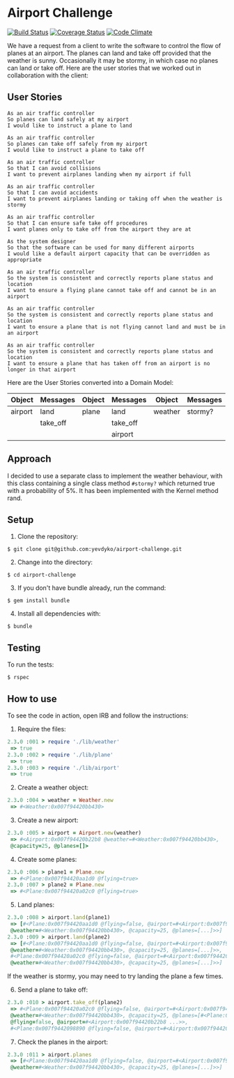 Airport Challenge
=================

[![Build Status](https://travis-ci.org/yevdyko/airport-challenge.svg?branch=master)](https://travis-ci.org/yevdyko/airport-challenge)  [![Coverage Status](https://coveralls.io/repos/github/yevdyko/airport-challenge/badge.svg?branch=master)](https://coveralls.io/github/yevdyko/airport-challenge?branch=master)  [![Code Climate](https://codeclimate.com/github/yevdyko/airport-challenge/badges/gpa.svg)](https://codeclimate.com/github/yevdyko/airport-challenge)

We have a request from a client to write the software to control the flow of planes at an airport. The planes can land and take off provided that the weather is sunny. Occasionally it may be stormy, in which case no planes can land or take off.  Here are the user stories that we worked out in collaboration with the client:

User Stories
------------

```
As an air traffic controller
So planes can land safely at my airport
I would like to instruct a plane to land

As an air traffic controller
So planes can take off safely from my airport
I would like to instruct a plane to take off

As an air traffic controller
So that I can avoid collisions
I want to prevent airplanes landing when my airport if full

As an air traffic controller
So that I can avoid accidents
I want to prevent airplanes landing or taking off when the weather is stormy

As an air traffic controller
So that I can ensure safe take off procedures
I want planes only to take off from the airport they are at

As the system designer
So that the software can be used for many different airports
I would like a default airport capacity that can be overridden as appropriate

As an air traffic controller
So the system is consistent and correctly reports plane status and location
I want to ensure a flying plane cannot take off and cannot be in an airport

As an air traffic controller
So the system is consistent and correctly reports plane status and location
I want to ensure a plane that is not flying cannot land and must be in an airport

As an air traffic controller
So the system is consistent and correctly reports plane status and location
I want to ensure a plane that has taken off from an airport is no longer in that airport
```

Here are the User Stories converted into a Domain Model:

| Object  |  Messages  | Object | Messages | Object  | Messages |
|---------|------------|--------|----------|---------|----------|
| airport |  land      | plane  | land     | weather |  stormy? |
|         |  take_off  |        | take_off |         |          |
|         |            |        | airport  |         |          |

Approach
--------

I decided to use a separate class to implement the weather behaviour, with this
class containing a single class method `#stormy?` which returned true with a
probability of 5%. It has been implemented with the Kernel method rand.

Setup
-----

1. Clone the repository:

  `$ git clone git@github.com:yevdyko/airport-challenge.git`

2. Change into the directory:

  `$ cd airport-challenge`

3. If you don't have bundle already, run the command:

  `$ gem install bundle`

4. Install all dependencies with:

  `$ bundle`

Testing
-------

To run the tests:

  `$ rspec`

How to use
----------

To see the code in action, open IRB and follow the instructions:

1. Require the files:

  ```ruby
  2.3.0 :001 > require './lib/weather'
   => true
  2.3.0 :002 > require './lib/plane'
   => true
  2.3.0 :003 > require './lib/airport'
   => true
  ```

2. Create a weather object:

  ```ruby
  2.3.0 :004 > weather = Weather.new
   => #<Weather:0x007f94420bb430>
  ```

3. Create a new airport:

  ```ruby
  2.3.0 :005 > airport = Airport.new(weather)
   => #<Airport:0x007f94420b22b8 @weather=#<Weather:0x007f94420bb430>,
   @capacity=25, @planes=[]>
  ```

4. Create some planes:

  ```ruby
  2.3.0 :006 > plane1 = Plane.new
   => #<Plane:0x007f94420aa1d0 @flying=true>
  2.3.0 :007 > plane2 = Plane.new
   => #<Plane:0x007f94420a02c0 @flying=true>
  ```

5. Land planes:

  ```ruby
  2.3.0 :008 > airport.land(plane1)
   => [#<Plane:0x007f94420aa1d0 @flying=false, @airport=#<Airport:0x007f94420b22b8
   @weather=#<Weather:0x007f94420bb430>, @capacity=25, @planes=[...]>>]
  2.3.0 :009 > airport.land(plane2)
   => [#<Plane:0x007f94420aa1d0 @flying=false, @airport=#<Airport:0x007f94420b22b8
   @weather=#<Weather:0x007f94420bb430>, @capacity=25, @planes=[...]>>,
   #<Plane:0x007f94420a02c0 @flying=false, @airport=#<Airport:0x007f94420b22b8
   @weather=#<Weather:0x007f94420bb430>, @capacity=25, @planes=[...]>>]
  ```

  If the weather is stormy, you may need to try landing the plane a few times.

6. Send a plane to take off:

  ```ruby
  2.3.0 :010 > airport.take_off(plane2)
   => #<Plane:0x007f94420a02c0 @flying=false, @airport=#<Airport:0x007f94420b22b8
   @weather=#<Weather:0x007f94420bb430>, @capacity=25, @planes=[#<Plane:0x007f94420aa1d0
   @flying=false, @airport=#<Airport:0x007f94420b22b8 ...>>,
   #<Plane:0x007f9442098890 @flying=false, @airport=#<Airport:0x007f94420b22b8 ...>>]>>
  ```

7. Check the planes in the airport:

  ```ruby
  2.3.0 :011 > airport.planes
   => [#<Plane:0x007f94420aa1d0 @flying=false, @airport=#<Airport:0x007f94420b22b8
   @weather=#<Weather:0x007f94420bb430>, @capacity=25, @planes=[...]>>]
  ```

